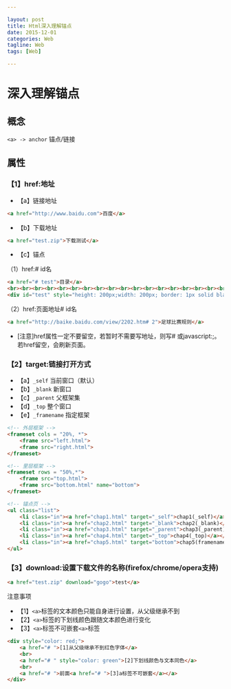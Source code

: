 ```yaml
---

layout: post  
title: Html深入理解锚点
date: 2015-12-01
categories: Web  
tagline: Web  
tags: [Web]

---
```


# 深入理解锚点

## 概念

`<a> -> anchor` 锚点/链接

## 属性

### 【1】href:地址

- 【a】链接地址

```html  
<a href="http://www.baidu.com">百度</a>
```

- 【b】下载地址

```html  
<a href="test.zip">下载测试</a>
```

- 【c】锚点

（1）href:# id名

```html  
<a href="# test">目录</a>
<br><br><br><br><br><br><br><br><br><br><br><br><br><br><br><br><br><br><br>
<div id="test" style="height: 200px;width: 200px; border: 1px solid black;margin-bottom: 300px;">内容</div>
```

（2）href:页面地址# id名

```html  
<a href="http://baike.baidu.com/view/2202.htm# 2">足球比赛规则</a>
```

- [注意]href属性一定不要留空，若暂时不需要写地址，则写# 或javascript:;。若href留空，会刷新页面。

### 【2】target:链接打开方式

- 【a】`_self`  当前窗口（默认）  
- 【b】`_blank`  新窗口  
- 【c】`_parent`  父框架集  
- 【d】`_top`  整个窗口  
- 【e】`_framename`  指定框架  

```html  
<!-- 外层框架 -->
<frameset cols = "20%, *">
    <frame src="left.html">
    <frame src="right.html">
</frameset>

<!-- 里层框架 -->
<frameset rows = "50%,*">
    <frame src="top.html">
    <frame src="bottom.html" name="bottom">        
</frameset>

<!-- 锚点页 -->
<ul class="list">
    <li class="in"><a href="chap1.html" target="_self">chap1(_self)</a></li>
    <li class="in"><a href="chap2.html" target="_blank">chap2(_blank)</a></li>
    <li class="in"><a href="chap3.html" target="_parent">chap3(_parent)</a></li>
    <li class="in"><a href="chap4.html" target="_top">chap4(_top)</a></li>    
    <li class="in"><a href="chap5.html" target="bottom">chap5(framename)</a></li>
</ul>
```

### 【3】download:设置下载文件的名称(firefox/chrome/opera支持)

```html  
<a href="test.zip" download="gogo">test</a>
```

注意事项

- 【1】`<a>`标签的文本颜色只能自身进行设置，从父级继承不到
- 【2】`<a>`标签的下划线颜色跟随文本颜色进行变化
- 【3】`<a>`标签不可嵌套`<a>`标签

```html  
<div style="color: red;">
    <a href="# ">[1]从父级继承不到红色字体</a>
    <br>
    <a href="# " style="color: green">[2]下划线颜色与文本同色</a>
    <br>
    <a href="# ">前面<a href="# ">[3]a标签不可嵌套</a></a>
</div>
```
